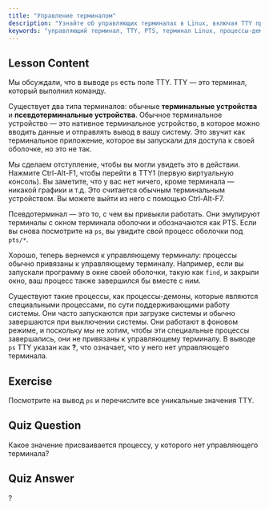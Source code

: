 ```yaml
---
title: "Управление терминалом"
description: "Узнайте об управляющих терминалах в Linux, включая TTY против PTS, и как процессы привязаны к ним. Разберитесь с процессами-демонами. Начните свой путь в Linux!"
keywords: "управляющий терминал, TTY, PTS, терминал Linux, процессы-демоны, Linux для начинающих, учебник по Linux, руководство по Linux"
---
```


## Lesson Content

Мы обсуждали, что в выводе `ps` есть поле TTY. TTY — это терминал, который выполнил команду.

Существует два типа терминалов: обычные **терминальные устройства** и **псевдотерминальные устройства**. Обычное терминальное устройство — это нативное терминальное устройство, в которое можно вводить данные и отправлять вывод в вашу систему. Это звучит как терминальное приложение, которое вы запускали для доступа к своей оболочке, но это не так.

Мы сделаем отступление, чтобы вы могли увидеть это в действии. Нажмите Ctrl-Alt-F1, чтобы перейти в TTY1 (первую виртуальную консоль). Вы заметите, что у вас нет ничего, кроме терминала — никакой графики и т.д. Это считается обычным терминальным устройством. Вы можете выйти из него с помощью Ctrl-Alt-F7.

Псевдотерминал — это то, с чем вы привыкли работать. Они эмулируют терминалы с окном терминала оболочки и обозначаются как PTS. Если вы снова посмотрите на `ps`, вы увидите свой процесс оболочки под `pts/*`.

Хорошо, теперь вернемся к управляющему терминалу: процессы обычно привязаны к управляющему терминалу. Например, если вы запускали программу в окне своей оболочки, такую как `find`, и закрыли окно, ваш процесс также завершился бы вместе с ним.

Существуют такие процессы, как процессы-демоны, которые являются специальными процессами, по сути поддерживающими работу системы. Они часто запускаются при загрузке системы и обычно завершаются при выключении системы. Они работают в фоновом режиме, и поскольку мы не хотим, чтобы эти специальные процессы завершались, они не привязаны к управляющему терминалу. В выводе `ps` TTY указан как **?**, что означает, что у него нет управляющего терминала.

## Exercise

Посмотрите на вывод `ps` и перечислите все уникальные значения TTY.

## Quiz Question

Какое значение присваивается процессу, у которого нет управляющего терминала?

## Quiz Answer

?
